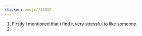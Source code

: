 ```yaml
---
sticker: emoji//1f937
---
```

1. Firstly i mentioned that i find it very stressful to like someone. 
2. 